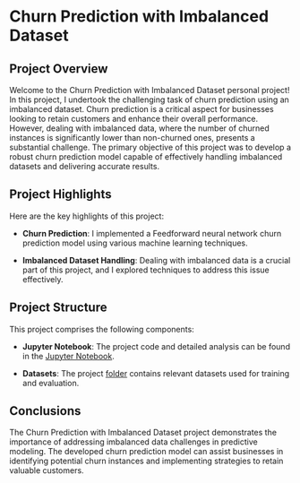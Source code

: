 # Churn Prediction with Imbalanced Dataset

## Project Overview

Welcome to the Churn Prediction with Imbalanced Dataset personal project! In this project, I undertook the challenging task of churn prediction using an imbalanced dataset. Churn prediction is a critical aspect for businesses looking to retain customers and enhance their overall performance. However, dealing with imbalanced data, where the number of churned instances is significantly lower than non-churned ones, presents a substantial challenge. The primary objective of this project was to develop a robust churn prediction model capable of effectively handling imbalanced datasets and delivering accurate results.

## Project Highlights

Here are the key highlights of this project:

- **Churn Prediction**: I implemented a Feedforward neural network churn prediction model using various machine learning techniques.

- **Imbalanced Dataset Handling**: Dealing with imbalanced data is a crucial part of this project, and I explored techniques to address this issue effectively.

## Project Structure

This project comprises the following components:

- **Jupyter Notebook**: The project code and detailed analysis can be found in the [Jupyter Notebook](Code/ANN.ipynb).

- **Datasets**: The project [folder](Dataset/WA_Fn-UseC_-Telco-Customer-Churn.csv) contains relevant datasets used for training and evaluation.

## Conclusions

The Churn Prediction with Imbalanced Dataset project demonstrates the importance of addressing imbalanced data challenges in predictive modeling. The developed churn prediction model can assist businesses in identifying potential churn instances and implementing strategies to retain valuable customers.